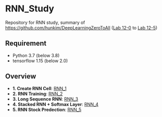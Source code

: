 # RNN_Study
Repository for RNN study, summary of https://github.com/hunkim/DeepLearningZeroToAll
([Lab 12-0](https://github.com/hunkim/DeepLearningZeroToAll/blob/master/lab-12-0-rnn_basics.ipynb) to [Lab 12-5](https://github.com/hunkim/DeepLearningZeroToAll/blob/master/lab-12-5-rnn_stock_prediction.py))

## Requirement
- Python 3.7 (below 3.8)
- tensorflow 1.15 (below 2.0)


## Overview
- **1. Create RNN Cell**: [RNN_1](https://github.com/jstep750/RNN_Study/blob/main/RNN_1.ipynb)
- **2. RNN Training**: [RNN_2](https://github.com/jstep750/RNN_Study/blob/main/RNN_2.ipynb)
- **3. Long Sequence RNN**: [RNN_3](https://github.com/jstep750/RNN_Study/blob/main/RNN_3.ipynb)
- **4. Stacked RNN + Softmax Layer**: [RNN_4](https://github.com/jstep750/RNN_Study/blob/main/RNN_4.ipynb)
- **5. RNN Stock Predection**: [RNN_5](https://github.com/jstep750/RNN_Study/blob/main/RNN_5.ipynb)

